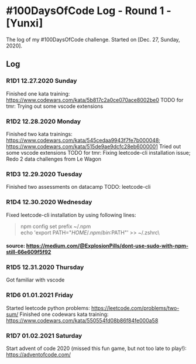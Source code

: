 # #100DaysOfCode Log - Round 1 - [Yunxi]

The log of my #100DaysOfCode challenge. Started on [Dec. 27, Sunday, 2020].

## Log

### R1D1 12.27.2020 Sunday
Finished one kata training: https://www.codewars.com/kata/5b817c2a0ce070ace8002be0
TODO for tmr: Trying out some vscode extensions

### R1D2 12.28.2020 Monday
Finished two kata trainings: https://www.codewars.com/kata/545cedaa9943f7fe7b000048; https://www.codewars.com/kata/515de9ae9dcfc28eb6000001
Tried out some vscode extensions
TODO for tmr: Fixing leetcode-cli installation issue; Redo 2 data challenges from Le Wagon

### R1D3 12.29.2020 Tuesday
Finished two assessments on datacamp
TODO: leetcode-cli

### R1D4 12.30.2020 Wednesday
Fixed leetcode-cli installation by using following lines:
> npm config set prefix ~/.npm\
> echo 'export PATH="$HOME/.npm/bin:$PATH"' >> ~/.zshrc\
#### source: https://medium.com/@ExplosionPills/dont-use-sudo-with-npm-still-66e609f5f92

### R1D5 12.31.2020 Thursday
Got familiar with vscode

### R1D6 01.01.2021 Friday
Started leetcode python problems: https://leetcode.com/problems/two-sum/
Finished one codewars kata training: https://www.codewars.com/kata/550554fd08b86f84fe000a58

### R1D7 01.02.2021 Saturday
Start advent of code 2020 (missed this fun game, but not too late to play!): https://adventofcode.com/
